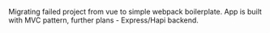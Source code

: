Migrating failed project from vue to simple webpack boilerplate. App is built with MVC pattern, further plans - Express/Hapi backend.